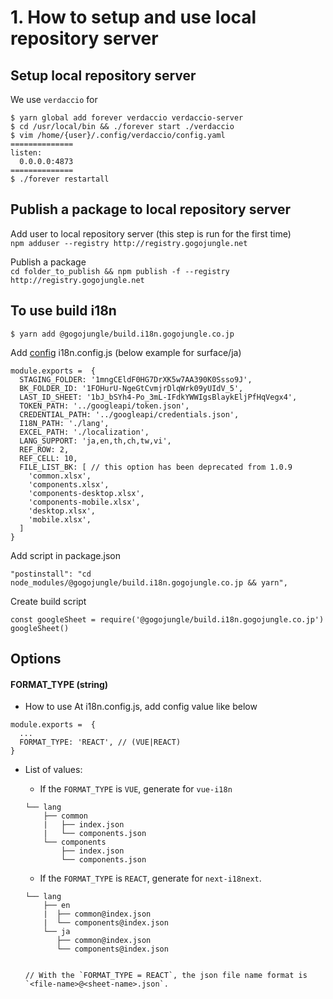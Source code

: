# 1. How to setup and use local repository server
## Setup local repository server
We use `verdaccio` for

```
$ yarn global add forever verdaccio verdaccio-server
$ cd /usr/local/bin && ./forever start ./verdaccio
$ vim /home/{user}/.config/verdaccio/config.yaml
==============
listen:
  0.0.0.0:4873
==============
$ ./forever restartall
```

## Publish a package to local repository server
Add user to local repository server (this step is run for the first time)<br>
`npm adduser --registry http://registry.gogojungle.net`

Publish a package<br>
```cd folder_to_publish && npm publish -f --registry http://registry.gogojungle.net```

## To use build i18n
```
$ yarn add @gogojungle/build.i18n.gogojungle.co.jp
```
Add [config](#options) i18n.config.js (below example for surface/ja)
```
module.exports =  {
  STAGING_FOLDER: '1mngCEldF0HG7DrXK5w7AA390K0Ssso9J',
  BK_FOLDER_ID: '1FOHurU-NgeGtCvmjrDlqWrk09yUIdV_5',
  LAST_ID_SHEET: '1bJ_bSYh4-Po_3mL-IFdkYWWIgsBlaykEljPfHqVegx4',
  TOKEN_PATH: '../googleapi/token.json',
  CREDENTIAL_PATH: '../googleapi/credentials.json',
  I18N_PATH: './lang',
  EXCEL_PATH: './localization',
  LANG_SUPPORT: 'ja,en,th,ch,tw,vi',
  REF_ROW: 2,
  REF_CELL: 10,
  FILE_LIST_BK: [ // this option has been deprecated from 1.0.9
    'common.xlsx',
    'components.xlsx',
    'components-desktop.xlsx',
    'components-mobile.xlsx',
    'desktop.xlsx',
    'mobile.xlsx',
  ]
}
```

Add script in package.json
```
"postinstall": "cd node_modules/@gogojungle/build.i18n.gogojungle.co.jp && yarn",
```

Create build script
```
const googleSheet = require('@gogojungle/build.i18n.gogojungle.co.jp')
googleSheet()
```

## Options
#### FORMAT_TYPE (string)
- How to use
At i18n.config.js, add config value like below
```
module.exports =  {
  ...
  FORMAT_TYPE: 'REACT', // (VUE|REACT)
}
```

- List of values:
  - If the `FORMAT_TYPE` is `VUE`, generate for  `vue-i18n`
  ```
  └── lang
      ├── common
      |   ├── index.json
      |   └── components.json
      └── components
          ├── index.json
          └── components.json
  ```



  - If the `FORMAT_TYPE` is `REACT`, generate for  `next-i18next`.
  ```
  └── lang
      ├── en
      |  ├── common@index.json
      |  └── components@index.json
      └── ja
         ├── common@index.json
         └── components@index.json


  // With the `FORMAT_TYPE = REACT`, the json file name format is `<file-name>@<sheet-name>.json`.
  ```
